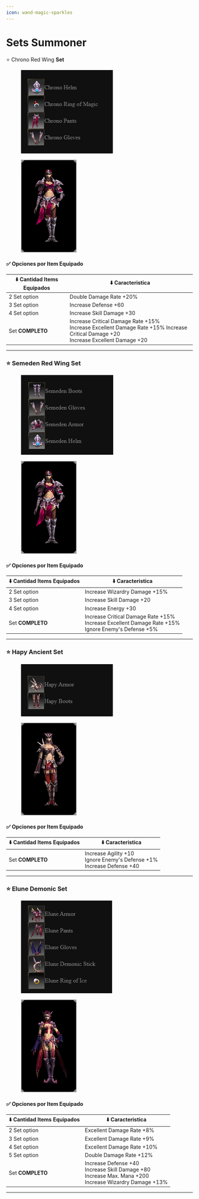 ```yaml
---
icon: wand-magic-sparkles
---
```


# Sets Summoner

⭐ Chrono Red Wing **Set**

<div align="left"><figure><img src="../../.gitbook/assets/image (877).png" alt=""><figcaption></figcaption></figure> <figure><img src="../../.gitbook/assets/image (878).png" alt=""><figcaption></figcaption></figure></div>

#### ✅ Opciones por Item Equipado

<table data-full-width="false"><thead><tr><th>⬇️ Cantidad Items Equipados</th><th>⬇️ Caracteristica</th></tr></thead><tbody><tr><td>2 Set option</td><td>Double Damage Rate +20%</td></tr><tr><td>3 Set option</td><td>Increase Defense +60</td></tr><tr><td>4 Set option</td><td>Increase Skill Damage +30</td></tr><tr><td>Set <strong>COMPLETO</strong></td><td>Increase Critical Damage Rate +15% <br>Increase Excellent Damage Rate +15% Increase Critical Damage +20 <br>Increase Excellent Damage +20</td></tr></tbody></table>

***

### ⭐ Semeden Red Wing **Set**

<div align="left"><figure><img src="../../.gitbook/assets/image (879).png" alt=""><figcaption></figcaption></figure> <figure><img src="../../.gitbook/assets/image (878).png" alt=""><figcaption></figcaption></figure></div>

#### ✅ Opciones por Item Equipado

<table data-full-width="false"><thead><tr><th>⬇️ Cantidad Items Equipados</th><th>⬇️ Caracteristica</th></tr></thead><tbody><tr><td>2 Set option</td><td>Increase Wizardry Damage +15%</td></tr><tr><td>3 Set option</td><td>Increase Skill Damage +20</td></tr><tr><td>4 Set option</td><td>Increase Energy +30</td></tr><tr><td>Set <strong>COMPLETO</strong></td><td>Increase Critical Damage Rate +15% <br>Increase Excellent Damage Rate +15% <br>Ignore Enemy's Defense +5%</td></tr></tbody></table>

***

### ⭐ Hapy Ancient **Set**

<div><figure><img src="../../.gitbook/assets/image (881).png" alt=""><figcaption></figcaption></figure> <figure><img src="../../.gitbook/assets/image (885).png" alt=""><figcaption></figcaption></figure></div>

#### ✅ Opciones por Item Equipado

<table data-full-width="false"><thead><tr><th>⬇️ Cantidad Items Equipados</th><th>⬇️ Caracteristica</th></tr></thead><tbody><tr><td>Set <strong>COMPLETO</strong></td><td>Increase Agility +10 <br>Ignore Enemy's Defense +1% <br>Increase Defense +40</td></tr></tbody></table>

***

### ⭐ Elune Demonic **Set**

<div><figure><img src="../../.gitbook/assets/image (886).png" alt=""><figcaption></figcaption></figure> <figure><img src="../../.gitbook/assets/image (887).png" alt=""><figcaption></figcaption></figure></div>

#### ✅ Opciones por Item Equipado

<table data-full-width="false"><thead><tr><th>⬇️ Cantidad Items Equipados</th><th>⬇️ Caracteristica</th></tr></thead><tbody><tr><td>2 Set option</td><td>Excellent Damage Rate +8%</td></tr><tr><td>3 Set option</td><td>Excellent Damage Rate +9%</td></tr><tr><td>4 Set option</td><td>Excellent Damage Rate +10%</td></tr><tr><td>5 Set option</td><td>Double Damage Rate +12%</td></tr><tr><td>Set <strong>COMPLETO</strong></td><td>Increase Defense +40 <br>Increase Skill Damage +80 <br>Increase Max. Mana +200 <br>Increase Wizardry Damage +13%</td></tr></tbody></table>

***
